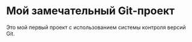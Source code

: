 # Мой замечательный Git-проект

Это мой первый проект с использованием системы контроля версий Git.

